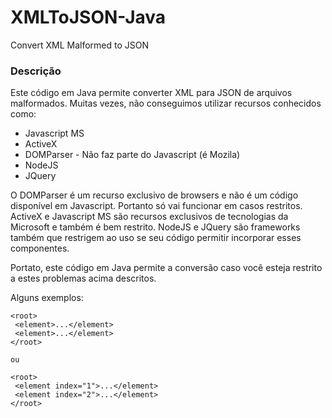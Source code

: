 # XMLToJSON-Java
Convert XML Malformed to JSON

### Descrição

Este código em Java permite converter XML para JSON de arquivos malformados.
Muitas vezes, não conseguimos utilizar recursos conhecidos como:

* Javascript MS
* ActiveX
* DOMParser - Não faz parte do Javascript (é Mozila)
* NodeJS
* JQuery

O DOMParser é um recurso exclusivo de browsers e não é um código disponível em Javascript. Portanto só vai funcionar em casos restritos.
ActiveX e Javascript MS são recursos exclusivos de tecnologias da Microsoft e também é bem restrito.
NodeJS e JQuery são frameworks também que restrigem ao uso se seu código permitir incorporar esses componentes.

Portato, este código em Java permite a conversão caso você esteja restrito a estes problemas acima descritos.

Alguns exemplos:

    <root>
     <element>...</element>
     <element>...</element>
    </root>
    
    ou
    
    <root>
     <element index="1">...</element>
     <element index="2">...</element>
    </root>
    
